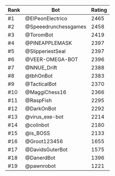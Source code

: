 Rank|Bot|Rating
---|---|---
#1|@ElPeonElectrico|2465
#2|@Speeedrunchessgames|2458
#3|@ToromBot|2419
#4|@PINEAPPLEMASK|2397
#5|@SlipperiestSeal|2397
#6|@VEER-OMEGA-BOT|2396
#7|@NNUE_Drift|2388
#8|@tbhOnBot|2383
#9|@TacticalBot|2370
#10|@MaggiChess16|2366
#11|@RaspFish|2295
#12|@DarkOnBot|2292
#13|@virus_exe-bot|2214
#14|@colinbot|2180
#15|@is_BOSS|2133
#16|@Groot123456|1655
#17|@DavidsGuterBot|1575
#18|@DanerdBot|1396
#19|@pawnrobot|1221
